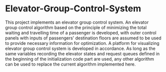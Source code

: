 # Elevator-Group-Control-System
This project implements an elevator group control system. An elevator group control algorithm based on the principle of minimizing the total waiting and travelling time of a passenger is developed, with outer control panels with inputs of passengers' destination floors are assumed to be used to provide necessary information for optimization. A platform for visualizing elevator group control system is developed in accordance. As long as the same variables recording the elevator states and request queues defined in the beginning of the initialization code part are used, any other algorithm can be used to replace the current algorithm implemented here.

